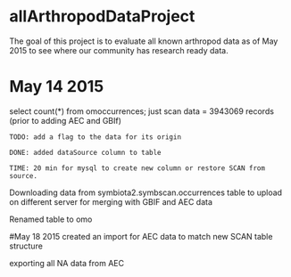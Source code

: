 # allArthropodDataProject

The goal of this project is to evaluate all known arthropod data as of May 2015 to see where our community has research ready data. 

# May 14 2015
select count(*) from omoccurrences; just scan data = 3943069 records (prior to adding AEC and GBIf)

	TODO: add a flag to the data for its origin

	DONE: added dataSource column to table

	TIME: 20 min for mysql to create new column or restore SCAN from source.
	
Downloading data from symbiota2.symbscan.occurrences table to upload on different server for merging with GBIF and AEC data

Renamed table to omo

#May 18 2015
created an import for AEC data to match new SCAN table structure

exporting all NA data from AEC

